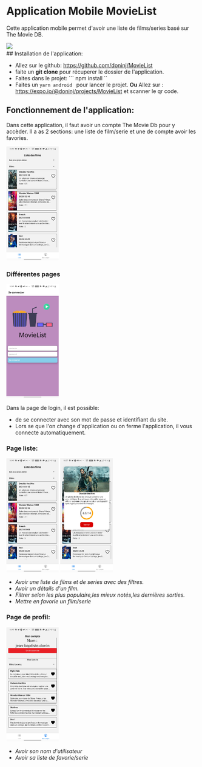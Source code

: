 # Application Mobile MovieList
Cette application mobile permet d'avoir une liste de films/series basé sur The Movie DB.
<div>
<img src="./imagesDocumentation/liste_tâches.jpg" height="300px">
</div>
## Installation de l'application:

* Allez sur le github: https://github.com/doninj/MovieList
* faite un **git clone** pour récuperer le dossier de l'application.
* Faites dans le projet:  ``` npm install ``
* Faites un ```yarn android ``` pour lancer le projet.
**Ou** Allez sur : https://expo.io/@doninj/projects/MovieList et scanner le qr code. 
## Fonctionnement de l'application:

Dans cette application, il faut avoir un compte The Movie Db pour y accèder.
Il a as 2 sections: une liste de film/serie et une de compte avoir les favories.

<img src="./imagesDocumentation/listFilm.jpg" height="300px">

### Différentes pages

<div flex="1">
<img src="./imagesDocumentation/Login.jpg"  margin-right="300px" height="300px">
</div>

Dans la page de login, il est possible:
* de se connecter avec son mot de passe et identifiant du site.
* Lors se que l'on change d'application ou on ferme l'application, il vous connecte automatiquement.

### Page liste:
<div flex="1">
<img src="./imagesDocumentation/listFilm.jpg" height="300px">
<img src="./imagesDocumentation/filmdetails.jpg" height="300px">
</div>

* _Avoir une liste de films et de series avec des filtres._
* _Avoir un détails d'un film._
* _Filtrer selon les plus populaire,les mieux notés,les dernières sorties._
* _Mettre en favorie un film/serie_
### Page de profil:
<div flex="1">
<img src="./imagesDocumentation/Account.jpg" height="300px">
</div>

* _Avoir son nom d'utilisateur_
* _Avoir sa liste de favorie/serie_


  


